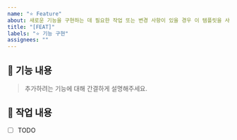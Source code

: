 ```yaml
---
name: "⭐️ Feature"
about: 새로운 기능을 구현하는 데 필요한 작업 또는 변경 사항이 있을 경우 이 템플릿을 사용하시면 됩니다.
title: "[FEAT]"
labels: "⭐️ 기능 구현"
assignees: ""
---
```


## 💬 기능 내용

> 추가하려는 기능에 대해 간결하게 설명해주세요.

## 📝 작업 내용

- [ ] TODO
